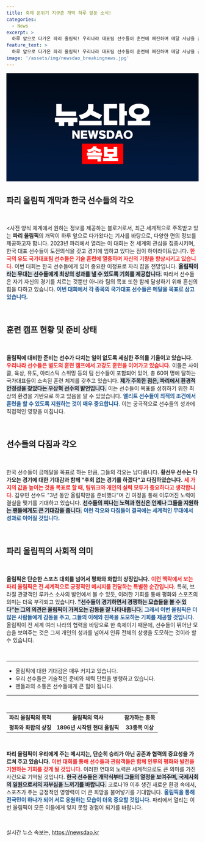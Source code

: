 ```yaml
---
title: 축제 분위기 지구촌 개막 하루 앞둔 소식!
categories:
  - News
excerpt: >
  하루 앞으로 다가온 파리 올림픽! 우리나라 대표팀 선수들이 훈련에 매진하며 메달 사냥을 준비하고 있습니다. 전 세계의 기대 속에서 자웅을 겨루는 선수들의 열정이 뜨겁습니다!
feature_text: >
  하루 앞으로 다가온 파리 올림픽! 우리나라 대표팀 선수들이 훈련에 매진하며 메달 사냥을 준비하고 있습니다. 전 세계의 기대 속에서 자웅을 겨루는 선수들의 열정이 뜨겁습니다!
image: '/assets/img/newsdao_breakingnews.jpg'
---
```


<p><img src="/assets/img/newsdao_breakingnews.jpg" alt="firstkoreanews 속보" /></p>

<h2 data-ke-size="size26">파리 올림픽 개막과 한국 선수들의 각오</h2>

<p data-ke-size="size16">&nbsp;</p>

<p>&lt;사전 양식 체계에서 원하는 정보를 제공하는 블로거로서, 최근 세계적으로 주목받고 있는 <b>파리 올림픽</b>의 개막이 하루 앞으로 다가왔다는 기사를 바탕으로, 다양한 면의 정보를 제공하고자 합니다. 2023년 파리에서 열리는 이 대회는 전 세계의 관심을 집중시키며, 한국 대표 선수들이 도전의식을 갖고 경기에 임하고 있다는 점이 하이라이트입니다. <b><span style="color: #ee2323;">한국의 유도 국가대표팀 선수들은 기술 훈련에 열중하며 자신의 기량을 향상시키고 있습니다.</span></b> 이번 대회는 한국 선수들에게 있어 중요한 이정표로 자리 잡을 전망입니다. <b><span style="background-color: #21538527;">올림픽이라는 무대는 선수들에게 최상의 성과를 낼 수 있도록 기회를 제공합니다.</span></b> 따라서 선수들은 자기 자신의 경기를 치르는 것뿐만 아니라 팀의 목표 또한 함께 달성하기 위해 혼신의 힘을 다하고 있습니다. <b><span style="color: #1a5490;">이번 대회에서 각 종목의 국가대표 선수들은 메달을 목표로 삼고 있습니다.</span></b></p></p>

<p data-ke-size="size16">&nbsp;</p>

<h2 data-ke-size="size26">훈련 캠프 현황 및 준비 상태</h2>

<p data-ke-size="size16">&nbsp;</p>

<p><b>올림픽에 대비한 준비는 선수가 다치는 일이 없도록 세심한 주의를 기울이고 있습니다.</b> <b><span style="color: #ee2323;">우리나라 선수들은 별도의 훈련 캠프에서 고강도 훈련을 이어가고 있습니다.</span></b> 이들은 사이클, 육상, 유도, 아티스틱 스위밍 등의 팀 선수들이 포함되어 있어, 총 60여 명에 달하는 국가대표들이 소속된 훈련 체계를 갖추고 있습니다. <b><span style="background-color: #21538527;">제가 주목한 점은, 파리에서 환경적 안정성을 찾았다는 우상혁 선수의 발언입니다.</span></b> 이는 선수들이 목표를 성취하기 위한 최상의 환경을 기반으로 하고 있음을 알 수 있었습니다. <b><span style="color: #1a5490;">엘리트 선수들이 최적의 조건에서 훈련을 할 수 있도록 지원하는 것이 매우 중요합니다.</span></b> 이는 궁극적으로 선수들의 성과에 직접적인 영향을 미칩니다.</p></p>

<p data-ke-size="size16">&nbsp;</p>

<h2 data-ke-size="size26">선수들의 다짐과 각오</h2>

<p data-ke-size="size16">&nbsp;</p>

<p>한국 선수들이 금메달을 목표로 하는 만큼, 그들의 각오는 남다릅니다. <b>황선우 선수는 다가오는 경기에 대한 기대감과 함께 "후회 없는 경기를 하겠다"고 다짐하였습니다.</b> <b><span style="color: #ee2323;">세 가지의 값을 높이는 것을 목표로 할 때, 팀워크와 개인의 실력 모두가 중요하다고 생각합니다.</span></b> 김우민 선수도 "3년 동안 올림픽만을 준비했다"며 긴 여정을 통해 이루어진 노력이 결실을 맺기를 기대하고 있습니다. <b><span style="background-color: #21538527;">선수들의 피나는 노력과 헌신은 언제나 그들을 지원하는 팬들에게도 큰 기대감을 줍니다.</span></b> <b><span style="color: #1a5490;">이런 각오와 다짐들이 결국에는 세계적인 무대에서 성과로 이어질 것입니다.</span></b></p></p>

<p data-ke-size="size16">&nbsp;</p>

<h2 data-ke-size="size26">파리 올림픽의 사회적 의미</h2>

<p data-ke-size="size16">&nbsp;</p>

<p><b>올림픽은 단순한 스포츠 대회를 넘어서 평화와 화합의 상징입니다.</b> <b><span style="color: #ee2323;">이런 맥락에서 보는 파리 올림픽은 전 세계적으로 긍정적인 메시지를 전달하는 특별한 순간입니다.</span></b> 특히, 브라질 관광객인 루카스 소사의 발언에서 볼 수 있듯, 이러한 기회를 통해 평화와 스포츠의 의미는 더욱 부각되고 있습니다. <b><span style="background-color: #21538527;">"선수들이 경기하면서 경쟁하는 모습들을 볼 수 있다"는 그의 의견은 올림픽이 가져오는 감동을 잘 나타내줍니다.</span></b> <b><span style="color: #1a5490;">그래서 이번 올림픽은 더 많은 사람들에게 감동을 주고, 그들의 이해와 친목을 도모하는 기회를 제공할 것입니다.</span></b> 올림픽이 전 세계 여러 나라의 협력을 바탕으로 한 축제이기 때문에, 선수들이 뛰어난 모습을 보여주는 것은 그저 개인의 성과를 넘어서 인류 전체의 상생을 도모하는 것이라 할 수 있습니다.</p></p>

<p data-ke-size="size16">&nbsp;</p>

<hr />

<ul>
    <li>올림픽에 대한 기대감은 매우 커지고 있습니다.</li>
    <li>우리 선수들은 기술적인 준비와 체력 단련을 병행하고 있습니다.</li>
    <li>팬들과의 소통은 선수들에게 큰 힘이 됩니다.</li>
</ul>

<hr />

<p data-ke-size="size16">&nbsp;</p>

<table style="width: 100%; border-collapse: collapse;">
   <tr>
      <td style="text-align: center; height: 17px;"><b>파리 올림픽의 목적</b></td>
      <td style="text-align: center; height: 17px;"><b>올림픽의 역사</b></td>
      <td style="text-align: center; height: 17px;"><b>참가하는 종목</b></td>
   </tr>
   <tr>
      <td style="text-align: center; height: 17px;"><b>평화와 화합의 상징</b></td>
      <td style="text-align: center; height: 17px;"><b>1896년 시작된 현대 올림픽</b></td>
      <td style="text-align: center; height: 17px;"><b>33종목 이상</b></td>
   </tr>
</table>

<p data-ke-size="size16">&nbsp;</p>

<p><b>파리 올림픽이 우리에게 주는 메시지는, 단순히 승리가 아닌 공존과 협력의 중요성을 가르쳐 주고 있습니다.</b> <b><span style="color: #ee2323;">이번 대회를 통해 선수들과 관람객들은 함께 인류의 평화와 발전을 기원하는 기회를 갖게 될 것입니다.</span></b> 이러한 연대의 노력은 세계적으로도 큰 의미를 가진 사건으로 기억될 것입니다. <b><span style="background-color: #21538527;">한국 선수들은 개막식부터 그들의 열정을 보여주며, 국제사회의 일원으로서의 자부심을 느끼기를 바랍니다.</span></b> 코로나19 이후 생긴 새로운 환경 속에서, 스포츠가 주는 긍정적인 영향력이 더 큰 희망을 불어넣기를 기대합니다. <b><span style="color: #1a5490;">올림픽을 통해 전국민이 하나가 되어 서로 응원하는 모습이 더욱 중요할 것입니다.</span></b> 파리에서 열리는 이번 올림픽이 모든 이들에게 잊지 못할 경험이 되기를 바랍니다. </p>

<p data-ke-size="size16">&nbsp;</p>
실시간 뉴스 속보는, <a href="https://newsdao.kr" rel="dofollow">https://newsdao.kr</a>


